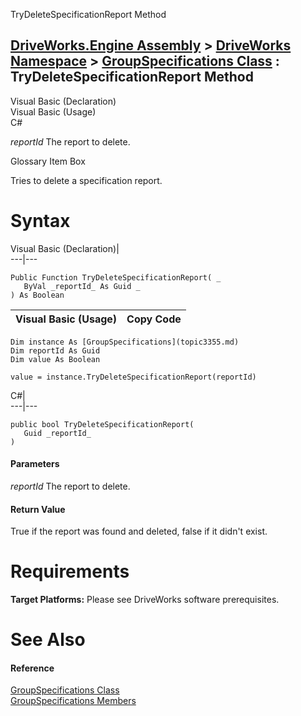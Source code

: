 TryDeleteSpecificationReport Method   
  
[DriveWorks.Engine Assembly](topic2156.md) > [DriveWorks Namespace](topic2159.md) > [GroupSpecifications Class](topic3355.md) : TryDeleteSpecificationReport Method  
---  
  
Visual Basic (Declaration)    
Visual Basic (Usage)    
C# 

_reportId_
    The report to delete.

Glossary Item Box

Tries to delete a specification report. 

# Syntax

Visual Basic (Declaration)|   
---|---  
      
    
    Public Function TryDeleteSpecificationReport( _
       ByVal _reportId_ As Guid _
    ) As Boolean  
  
Visual Basic (Usage)| Copy Code  
---|---  
      
    
    Dim instance As [GroupSpecifications](topic3355.md)
    Dim reportId As Guid
    Dim value As Boolean
     
    value = instance.TryDeleteSpecificationReport(reportId)  
  
C#|   
---|---  
      
    
    public bool TryDeleteSpecificationReport( 
       Guid _reportId_
    )  
  
#### Parameters

 _reportId_
    The report to delete.

#### Return Value

True if the report was found and deleted, false if it didn't exist.

# Requirements

**Target Platforms:** Please see DriveWorks software prerequisites.

# See Also

#### Reference

[GroupSpecifications Class](topic3355.md)   
[GroupSpecifications Members](topic3356.md)


